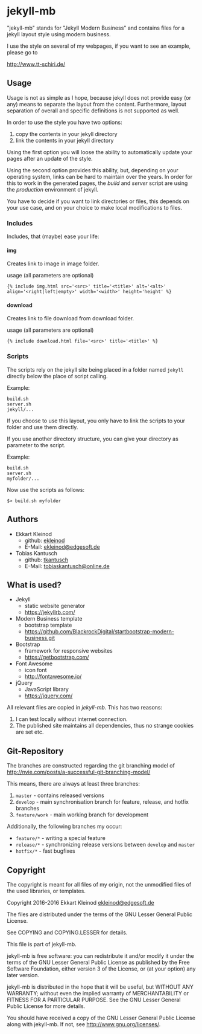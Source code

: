 # jekyll-mb

"jekyll-mb" stands for "Jekyll Modern Business" and contains files for a jekyll layout style using modern business.

I use the style on several of my webpages, if you want to see an example, please go to

http://www.tt-schiri.de/

## Usage

Usage is not as simple as I hope, because jekyll does not provide easy (or any) means to separate the layout from the content.
Furthermore, layout separation of overall and specific definitions is not supported as well.

In order to use the style you have two options:

1. copy the contents in your jekyll directory
2. link the contents in your jekyll directory

Using the first option you will loose the ability to automatically update your pages after an update of the style.

Using the second option provides this ability, but, depending on your operating system, links can be hard to maintain over the years.
In order for this to work in the generated pages, the *build* and *server* script are using the *production* environment of jekyll.

You have to decide if you want to link directories or files, this depends on your use case, and on your choice to make local modifications to files.

### Includes

Includes, that (maybe) ease your life:

#### img

Creates link to image in image folder.

usage (all parameters are optional)

	{% include img.html src='<src>' title='<title>' alt='<alt>' align='<right|left|empty>' width='<width>' height='height' %}

#### download

Creates link to file download from download folder.

usage (all parameters are optional)

	{% include download.html file='<src>' title='<title>' %}


### Scripts

The scripts rely on the jekyll site being placed in a folder named `jekyll` directly below the place of script calling.

Example:

	build.sh
	server.sh
	jekyll/...

If you choose to use this layout, you only have to link the scripts to your folder and use them directly.

If you use another directory structure, you can give your directory as parameter to the script.

Example:

	build.sh
	server.sh
	myfolder/...

Now use the scripts as follows:

	$> build.sh myfolder

## Authors

- Ekkart Kleinod
	- github: [ekleinod](https://github.com/ekleinod)
	- E-Mail: <ekleinod@edgesoft.de>
- Tobias Kantusch
	- github: [tkantusch](https://github.com/tkantusch)
	- E-Mail: <tobiaskantusch@online.de>

## What is used?

- Jekyll
	- static website generator
	- <https://jekyllrb.com/>
- Modern Business template
	- bootstrap template
	- <https://github.com/BlackrockDigital/startbootstrap-modern-business.git>
- Bootstrap
	- framework for responsive websites
	- <https://getbootstrap.com/>
- Font Awesome
	- icon font
	- <http://fontawesome.io/>
- jQuery
	- JavaScript library
	- <https://jquery.com/>

All relevant files are copied in *jekyll-mb*.
This has two reasons:

1. I can test locally without internet connection.
2. The published site maintains all dependencies, thus no strange cookies are set etc.

## Git-Repository

The branches are constructed regarding the git branching model of http://nvie.com/posts/a-successful-git-branching-model/

This means, there are always at least three branches:

1. `master` - contains released versions
2. `develop` - main synchronisation branch for feature, release, and hotfix branches
3. `feature/work` - main working branch for development

Additionally, the following branches my occur:

- `feature/*` - writing a special feature
- `release/*` - synchronizing release versions between `develop` and `master`
- `hotfix/*` - fast bugfixes

## Copyright

The copyright is meant for all files of my origin, not the unmodified files of the used libraries, or templates.

Copyright 2016-2016 Ekkart Kleinod <ekleinod@edgesoft.de>

The files are distributed under the terms of the GNU Lesser General Public License.

See COPYING and COPYING.LESSER for details.

This file is part of jekyll-mb.

jekyll-mb is free software: you can redistribute it and/or modify
it under the terms of the GNU Lesser General Public License as published by
the Free Software Foundation, either version 3 of the License, or
(at your option) any later version.

jekyll-mb is distributed in the hope that it will be useful,
but WITHOUT ANY WARRANTY; without even the implied warranty of
MERCHANTABILITY or FITNESS FOR A PARTICULAR PURPOSE.  See the
GNU Lesser General Public License for more details.

You should have received a copy of the GNU Lesser General Public License
along with jekyll-mb.  If not, see <http://www.gnu.org/licenses/>.
